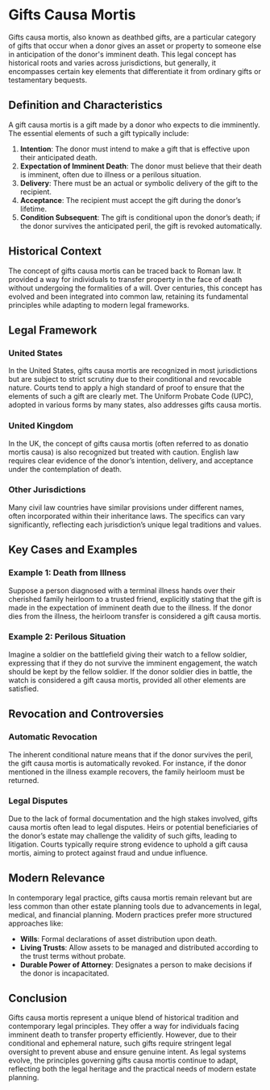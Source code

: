 # Gifts Causa Mortis

Gifts causa mortis, also known as deathbed gifts, are a particular category of gifts that occur when a donor gives an asset or property to someone else in anticipation of the donor's imminent death. This legal concept has historical roots and varies across jurisdictions, but generally, it encompasses certain key elements that differentiate it from ordinary gifts or testamentary bequests.

## Definition and Characteristics

A gift causa mortis is a gift made by a donor who expects to die imminently. The essential elements of such a gift typically include:

1. **Intention**: The donor must intend to make a gift that is effective upon their anticipated death.
2. **Expectation of Imminent Death**: The donor must believe that their death is imminent, often due to illness or a perilous situation.
3. **Delivery**: There must be an actual or symbolic delivery of the gift to the recipient.
4. **Acceptance**: The recipient must accept the gift during the donor’s lifetime.
5. **Condition Subsequent**: The gift is conditional upon the donor’s death; if the donor survives the anticipated peril, the gift is revoked automatically.

## Historical Context

The concept of gifts causa mortis can be traced back to Roman law. It provided a way for individuals to transfer property in the face of death without undergoing the formalities of a will. Over centuries, this concept has evolved and been integrated into common law, retaining its fundamental principles while adapting to modern legal frameworks.

## Legal Framework

### United States

In the United States, gifts causa mortis are recognized in most jurisdictions but are subject to strict scrutiny due to their conditional and revocable nature. Courts tend to apply a high standard of proof to ensure that the elements of such a gift are clearly met. The Uniform Probate Code (UPC), adopted in various forms by many states, also addresses gifts causa mortis.

### United Kingdom

In the UK, the concept of gifts causa mortis (often referred to as donatio mortis causa) is also recognized but treated with caution. English law requires clear evidence of the donor’s intention, delivery, and acceptance under the contemplation of death.

### Other Jurisdictions

Many civil law countries have similar provisions under different names, often incorporated within their inheritance laws. The specifics can vary significantly, reflecting each jurisdiction’s unique legal traditions and values.

## Key Cases and Examples

### Example 1: Death from Illness

Suppose a person diagnosed with a terminal illness hands over their cherished family heirloom to a trusted friend, explicitly stating that the gift is made in the expectation of imminent death due to the illness. If the donor dies from the illness, the heirloom transfer is considered a gift causa mortis.

### Example 2: Perilous Situation

Imagine a soldier on the battlefield giving their watch to a fellow soldier, expressing that if they do not survive the imminent engagement, the watch should be kept by the fellow soldier. If the donor soldier dies in battle, the watch is considered a gift causa mortis, provided all other elements are satisfied.

## Revocation and Controversies

### Automatic Revocation

The inherent conditional nature means that if the donor survives the peril, the gift causa mortis is automatically revoked. For instance, if the donor mentioned in the illness example recovers, the family heirloom must be returned.

### Legal Disputes

Due to the lack of formal documentation and the high stakes involved, gifts causa mortis often lead to legal disputes. Heirs or potential beneficiaries of the donor’s estate may challenge the validity of such gifts, leading to litigation. Courts typically require strong evidence to uphold a gift causa mortis, aiming to protect against fraud and undue influence.

## Modern Relevance

In contemporary legal practice, gifts causa mortis remain relevant but are less common than other estate planning tools due to advancements in legal, medical, and financial planning. Modern practices prefer more structured approaches like:

- **Wills**: Formal declarations of asset distribution upon death.
- **Living Trusts**: Allow assets to be managed and distributed according to the trust terms without probate.
- **Durable Power of Attorney**: Designates a person to make decisions if the donor is incapacitated.

## Conclusion

Gifts causa mortis represent a unique blend of historical tradition and contemporary legal principles. They offer a way for individuals facing imminent death to transfer property efficiently. However, due to their conditional and ephemeral nature, such gifts require stringent legal oversight to prevent abuse and ensure genuine intent. As legal systems evolve, the principles governing gifts causa mortis continue to adapt, reflecting both the legal heritage and the practical needs of modern estate planning.